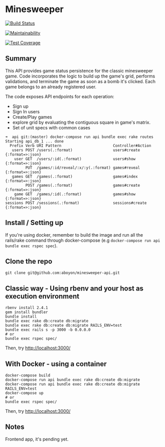 # Minesweeper

[![Build Status](https://travis-ci.org/aboyon/minesweeper-api.svg?branch=master)](https://travis-ci.org/aboyon/minesweeper-api)

[![Maintainability](https://api.codeclimate.com/v1/badges/9fb144bb3255486453ae/maintainability)](https://codeclimate.com/github/aboyon/minesweeper-api/maintainability)

[![Test Coverage](https://api.codeclimate.com/v1/badges/9fb144bb3255486453ae/test_coverage)](https://codeclimate.com/github/aboyon/minesweeper-api/test_coverage)

## Summary

This API provides game status persistence for the classic minesweeper game. Code incorporates the logic to build up the game's grid, performs validations, and terminate the game as soon as a bomb it's clicked. Each game belongs to an already registered user. 

The code exposes API endpoints for each operation: 
- Sign up
- Sign In users
- Create/Play games
- explore grid by evaluating the contiguous square in game's matrix.
- Set of unit specs with common cases

```
➜  api git:(master) docker-compose run api bundle exec rake routes
Starting api_db_1 ... done
  Prefix Verb URI Pattern                       Controller#Action
   users POST /users(.:format)                  users#create {:format=>:json}
    user GET  /users/:id(.:format)              users#show {:format=>:json}
         PUT  /games/:id/reveal/:x/:y(.:format) games#reveal {:format=>:json}
   games GET  /games(.:format)                  games#index {:format=>:json}
         POST /games(.:format)                  games#create {:format=>:json}
    game GET  /games/:id(.:format)              games#show {:format=>:json}
sessions POST /sessions(.:format)               sessions#create {:format=>:json}
```

## Install / Setting up

If you're using docker, remember to build the image and run all the rails/rake command through docker-compose (e.g `docker-compose run api bundle exec rspec spec`).

## Clone the repo

```
git clone git@github.com:aboyon/minesweeper-api.git
```

## Classic way - Using rbenv and your host as execution environment

```
rbenv install 2.4.1
gem install bundler
bundle install
bundle exec rake db:create db:migrate
bundle exec rake db:create db:migrate RAILS_ENV=test
bundle exec rails s -p 3000 -b 0.0.0.0
# or
bundle exec rspec spec/
```

Then, try [http://localhost:3000/](http://localhost:3000/)

## With Docker - using a container
```
docker-compose build
docker-compose run api bundle exec rake db:create db:migrate
docker-compose run api bundle exec rake db:create db:migrate RAILS_ENV=test
docker-compose up
# or
bundle exec rspec spec/
```
Then, try [http://localhost:3000/](http://localhost:3000/)


## Notes

Frontend app, it's pending yet.
